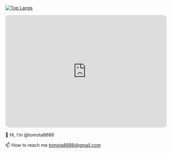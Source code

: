[![Top Langs](https://github-readme-stats.vercel.app/api/top-langs/?username=tomota8686&layout=compact)](https://github.com/anuraghazra/github-readme-stats)
<iframe style="border-radius:12px" src="https://open.spotify.com/embed/track/15oxNabhznCpO8WGEWFaLr?utm_source=generator&theme=0" width="100%" height="352" frameBorder="0" allowfullscreen="" allow="autoplay; clipboard-write; encrypted-media; fullscreen; picture-in-picture" loading="lazy"></iframe>

👋 Hi, I’m @tomota8686

📫 How to reach me tomota8686@gmail.com
